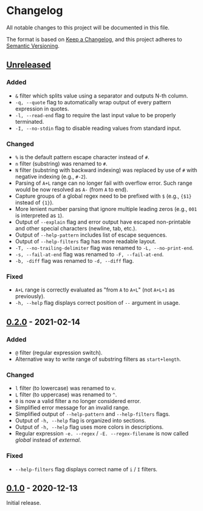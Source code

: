 # Changelog

All notable changes to this project will be documented in this file.

The format is based on [Keep a Changelog](https://keepachangelog.com/en/1.0.0/),
and this project adheres to [Semantic Versioning](https://semver.org/spec/v2.0.0.html).

## [Unreleased]

### Added

- `&` filter which splits value using a separator and outputs N-th column.
- `-q, --quote` flag to automatically wrap  output of every pattern expression in quotes.
- `-l, --read-end` flag to require the last input value to be properly terminated.
- `-I, --no-stdin` flag to disable reading values from standard input.

### Changed

- `%` is the default pattern escape character instead of `#`.
- `n` filter (substring) was renamed to `#`.
- `N` filter (substring with backward indexing) was replaced by use of `#` with negative indexing (e.g., `#-2`).
- Parsing of `A+L` range can no longer fail with overflow error. Such range would be now resolved as `A-` (from `A` to end).
- Capture groups of a global regex need to be prefixed with `$` (e.g., `{$1}` instead of `{1}`).
- More lenient number parsing that ignore multiple leading zeros (e.g., `001` is interpreted as `1`).
- Output of `--explain` flag and error output have escaped non-printable and other special characters (newline, tab, etc.).
- Output of `--help-pattern` includes list of escape sequences.
- Output of `--help-filters` flag has more readable layout.
- `-T, --no-trailing-delimiter` flag was renamed to `-L, --no-print-end`.
- `-s, --fail-at-end` flag was renamed to `-F, --fail-at-end`.
- `-b, -diff` flag was renamed to `-d, --diff` flag.

### Fixed

- `A+L` range is correctly evaluated as "from `A` to `A+L`" (not `A+L+1` as previously).
- `-h, --help` flag displays correct position of `--` argument in usage.

## [0.2.0] - 2021-02-14

### Added

- `@` filter (regular expression switch).
- Alternative way to write range of substring filters as `start+length`.

### Changed

- `l` filter (to lowercase) was renamed to `v`.
- `L` filter (to uppercase) was renamed to `^`.
- `0` is now a valid filter a no longer considered error.
- Simplified error message for an invalid range.
- Simplified output of `--help-pattern` and `--help-filters` flags.
- Output of `-h, --help` flag is organized into sections.
- Output of `-h, --help` flag uses more colors in descriptions.
- Regular expression `-e. --regex` / `-E. --regex-filename` is now called *global* instead of *external*.

### Fixed

- `--help-filters` flag displays correct name of `i` / `I` filters.

## [0.1.0] - 2020-12-13

Initial release.

[Unreleased]: https://github.com/jpikl/rew/compare/v0.2.0...HEAD
[0.2.0]: https://github.com/jpikl/rew/compare/v0.1.0...v0.2.0
[0.1.0]: https://github.com/jpikl/rew/releases/tag/v0.1.0
